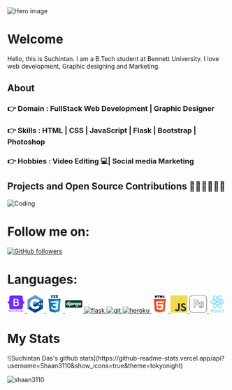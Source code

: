 <img src="" alt="Hero image">


# Welcome
Hello, this is Suchintan. I am a B.Tech student at Bennett University.
I love web development, Graphic designing and Marketing.

## About 

### 👉  **Domain : FullStack Web Development | Graphic Designer**
### 👉  **Skills : HTML | CSS | JavaScript | Flask | Bootstrap | Photoshop**
### 👉  **Hobbies : Video Editing 💻| Social media Marketing**


## Projects and Open Source Contributions 👨‍💻👨‍💻👨‍💻

<img src="" alt="Coding">

# Follow me on:

[![GitHub followers](https://img.shields.io/github/followers/Shaan3110?label=Follow&style=plastic&logo=github&logoColor=white&color=blue)](https://www.github.com/Shaan3110/)

<h1 align="left">Languages:</h1>
<p align="left"> <a href="https://getbootstrap.com" target="_blank"> <img src="https://raw.githubusercontent.com/devicons/devicon/master/icons/bootstrap/bootstrap-plain-wordmark.svg" alt="bootstrap" width="40" height="40"/> </a> <a href="https://www.w3schools.com/cpp/" target="_blank"> <img src="https://raw.githubusercontent.com/devicons/devicon/master/icons/cplusplus/cplusplus-original.svg" alt="cplusplus" width="40" height="40"/> </a> <a href="https://www.w3schools.com/css/" target="_blank"> <img src="https://raw.githubusercontent.com/devicons/devicon/master/icons/css3/css3-original-wordmark.svg" alt="css3" width="40" height="40"/> </a> <a href="https://www.djangoproject.com/" target="_blank"> <img src="https://raw.githubusercontent.com/devicons/devicon/master/icons/django/django-original.svg" alt="django" width="40" height="40"/> </a> <a href="https://flask.palletsprojects.com/" target="_blank"> <img src="https://www.vectorlogo.zone/logos/pocoo_flask/pocoo_flask-icon.svg" alt="flask" width="40" height="40"/> </a> <a href="https://git-scm.com/" target="_blank"> <img src="https://www.vectorlogo.zone/logos/git-scm/git-scm-icon.svg" alt="git" width="40" height="40"/> </a> <a href="https://heroku.com" target="_blank"> <img src="https://www.vectorlogo.zone/logos/heroku/heroku-icon.svg" alt="heroku" width="40" height="40"/> </a> <a href="https://www.w3.org/html/" target="_blank"> <img src="https://raw.githubusercontent.com/devicons/devicon/master/icons/html5/html5-original-wordmark.svg" alt="html5" width="40" height="40"/> </a> <a href="https://developer.mozilla.org/en-US/docs/Web/JavaScript" target="_blank"> <img src="https://raw.githubusercontent.com/devicons/devicon/master/icons/javascript/javascript-original.svg" alt="javascript" width="40" height="40"/> </a> <a href="https://www.photoshop.com/en" target="_blank"> <img src="https://raw.githubusercontent.com/devicons/devicon/master/icons/photoshop/photoshop-line.svg" alt="photoshop" width="40" height="40"/> </a> <a href="https://reactjs.org/" target="_blank"> <img src="https://raw.githubusercontent.com/devicons/devicon/master/icons/react/react-original-wordmark.svg" alt="react" width="40" height="40"/> </a> </p>
<h1>My Stats</h1>
![Suchintan Das's github stats](https://github-readme-stats.vercel.app/api?username=Shaan3110&show_icons=true&theme=tokyonight)

<p><img align="center" src="https://github-readme-stats.vercel.app/api/top-langs?username=shaan3110&show_icons=true&locale=en&layout=compact" alt="shaan3110" /></p>
